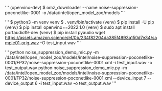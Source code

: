 

'''
(openvino-dev) $ omz_downloader --name noise-suppression-poconetlike-0001 -o /data/intel/open_model_zoo/models
'''

'''
$ python3 -m venv venv
$ . venv/bin/activate
(venv) $ pip install -U pip
(venv) $ pip install openvino==2022.1.0
(venv) $ sudo apt install portaudio19-dev
(venv) $ pip install pyaudio
wget https://assets.amazon.science/ef/0b/234f82204da385f4893a150d7e34/sample01-orig.wav -O test_input.wav
'''

'''
python noise_suppression_demo_mic.py -m /data/intel/open_model_zoo/models/intel/noise-suppression-poconetlike-0001/FP32/noise-suppression-poconetlike-0001.xml -i test_input.wav -o test_output.wav
python noise_suppression_demo_mic.py -m /data/intel/open_model_zoo/models/intel/noise-suppression-poconetlike-0001/FP32/noise-suppression-poconetlike-0001.xml --device_input 7 --device_output 6 -i test_input.wav -o test_output.wav
'''
